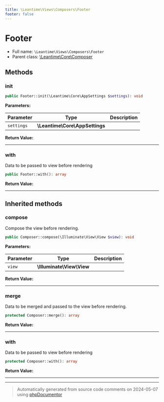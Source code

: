 ```yaml
---
title: \Leantime\Views\Composers\Footer
footer: false
---
```


# Footer





* Full name: `\Leantime\Views\Composers\Footer`
* Parent class: [\Leantime\Core\Composer](../../Core/Composer.md)



## Methods

### init



```php
public Footer::init(\Leantime\Core\AppSettings $settings): void
```








**Parameters:**

| Parameter | Type | Description |
|-----------|------|-------------|
| `settings` | **\Leantime\Core\AppSettings** |  |


**Return Value:**





---
### with

Data to be passed to view before rendering

```php
public Footer::with(): array
```









**Return Value:**





---


## Inherited methods

### compose

Compose the view before rendering.

```php
public Composer::compose(\Illuminate\View\View $view): void
```








**Parameters:**

| Parameter | Type | Description |
|-----------|------|-------------|
| `view` | **\Illuminate\View\View** |  |


**Return Value:**





---
### merge

Data to be merged and passed to the view before rendering.

```php
protected Composer::merge(): array
```









**Return Value:**





---
### with

Data to be passed to view before rendering

```php
protected Composer::with(): array
```









**Return Value:**





---


---
> Automatically generated from source code comments on 2024-05-07 using [phpDocumentor](http://www.phpdoc.org/)
